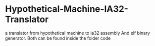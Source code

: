 # Hypothetical-Machine-IA32-Translator
a translator from hypothetical machine to ia32 assembly
And elf binary generator.
Both can be found inside the folder code
